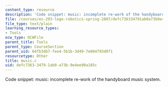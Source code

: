 ```yaml
---
content_type: resource
description: 'Code snippet: music: incomplete re-work of the handyboard music system.'
file: /courses/es-293-lego-robotics-spring-2007/defc736334791ab0a73b9e4ee90a185c_music.c
file_type: text/plain
learning_resource_types:
- Tools
ocw_type: OCWFile
parent_title: Tools
parent_type: CourseSection
parent_uid: 64fb3db7-fee4-5b1b-3d49-7e084793d0f1
resourcetype: Other
title: music.c
uid: defc7363-3479-1ab0-a73b-9e4ee90a185c
---
```

Code snippet: music: incomplete re-work of the handyboard music system.